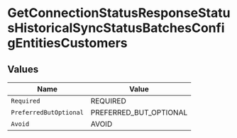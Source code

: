 # GetConnectionStatusResponseStatusHistoricalSyncStatusBatchesConfigEntitiesCustomers


## Values

| Name                   | Value                  |
| ---------------------- | ---------------------- |
| `Required`             | REQUIRED               |
| `PreferredButOptional` | PREFERRED_BUT_OPTIONAL |
| `Avoid`                | AVOID                  |